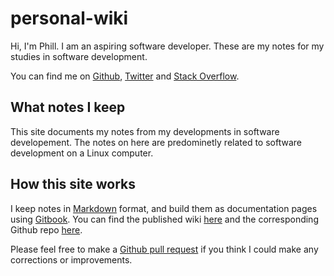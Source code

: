 # personal-wiki

Hi, I'm Phill. I am an aspiring software developer. These are my notes for my studies in software development. 

You can find me on [Github](https://github.com/psfjackson), [Twitter](https://twitter.com/PhillipsJackson) and [Stack Overflow](https://stackoverflow.com/users/11658768/phillip-jackson).

## What notes I keep

This site documents my notes from my developments in software developement. The notes on here are predominetly related to software development on a Linux computer. 

## How this site works

I keep notes in [Markdown](https://guides.github.com/features/mastering-markdown/) format, and build them as documentation pages using [Gitbook](https://www.gitbook.com/). You can find the published wiki [here](https://phill-jackson.gitbook.io/wiki/) and the corresponding Github repo [here](https://github.com/psfjackson/personal-wiki).

Please feel free to make a [Github pull request](https://help.github.com/articles/about-pull-requests/) if you think I could make any corrections or improvements.
